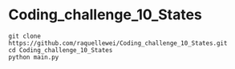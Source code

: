 # Coding_challenge_10_States
```angular2html
git clone https://github.com/raquellewei/Coding_challenge_10_States.git
cd Coding_challenge_10_States
python main.py
```